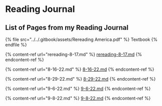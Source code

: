 # Reading Journal

## List of Pages from my Reading Journal

{% file src="../../.gitbook/assets/Rereading America.pdf" %}
Textbook
{% endfile %}

{% content-ref url="rereading-8-17.md" %}
[rereading-8-17.md](rereading-8-17.md)
{% endcontent-ref %}

{% content-ref url="8-16-22.md" %}
[8-16-22.md](8-16-22.md)
{% endcontent-ref %}

{% content-ref url="8-29-22.md" %}
[8-29-22.md](8-29-22.md)
{% endcontent-ref %}

{% content-ref url="9-6-22.md" %}
[9-6-22.md](9-6-22.md)
{% endcontent-ref %}

{% content-ref url="9-8-22.md" %}
[9-8-22.md](9-8-22.md)
{% endcontent-ref %}
